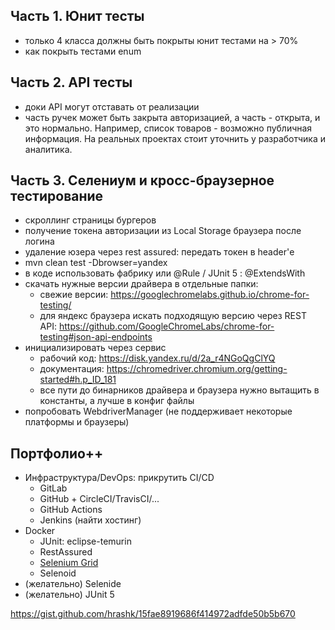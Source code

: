 ## Часть 1. Юнит тесты
* только 4 класса должны быть покрыты юнит тестами на > 70%
* как покрыть тестами enum

## Часть 2. API тесты
* доки API могут отставать от реализации
* часть ручек может быть закрыта авторизацией, а часть - открыта, и это нормально. 
  Например, список товаров - возможно публичная информация. 
  На реальных проектах стоит уточнить у разработчика и аналитика.

## Часть 3. Селениум и кросс-браузерное тестирование
* скроллинг страницы бургеров
* получение токена авторизации из Local Storage браузера после логина
* удаление юзера через rest assured: передать токен в header'е
* mvn clean test -Dbrowser=yandex
* в коде использовать фабрику или @Rule / JUnit 5 : @ExtendsWith
* скачать нужные версии драйвера в отдельные папки:
  * свежие версии: https://googlechromelabs.github.io/chrome-for-testing/
  * для яндекс браузера искать подходящую версию через REST API:
    https://github.com/GoogleChromeLabs/chrome-for-testing#json-api-endpoints
* инициализировать через сервис
  * рабочий код: https://disk.yandex.ru/d/2a_r4NGoQgClYQ
  * документация: https://chromedriver.chromium.org/getting-started#h.p_ID_181
  * все пути до бинарников драйвера и браузера нужно вытащить в константы, а лучше в конфиг файлы
* попробовать WebdriverManager (не поддерживает некоторые платформы и браузеры)


## Портфолио++
* Инфраструктура/DevOps: прикрутить CI/CD
  * GitLab
  * GitHub + CircleCI/TravisCI/...
  * GitHub Actions
  * Jenkins (найти хостинг) 
* Docker
  * JUnit: eclipse-temurin
  * RestAssured
  * [Selenium Grid](https://github.com/SeleniumHQ/docker-selenium)
  * Selenoid
* (желательно) Selenide
* (желательно) JUnit 5

https://gist.github.com/hrashk/15fae8919686f414972adfde50b5b670
